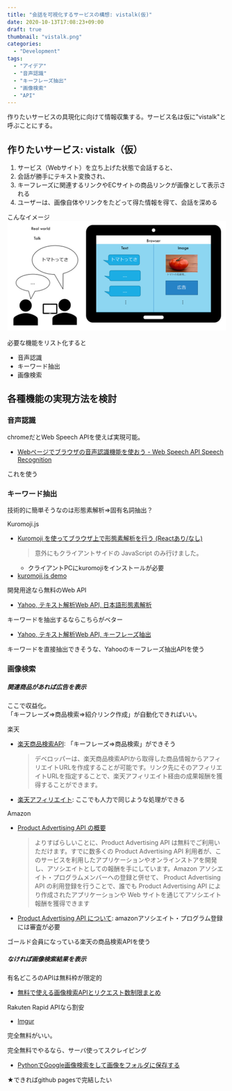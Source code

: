 ```yaml
---
title: "会話を可視化するサービスの構想: vistalk(仮)"
date: 2020-10-13T17:08:23+09:00
draft: true
thumbnail: "vistalk.png"
categories:
  - "Development"
tags:
  - "アイデア"
  - "音声認識"
  - "キーフレーズ抽出"
  - "画像検索"
  - "API"
---
```

作りたいサービスの具現化に向けて情報収集する。サービス名は仮に"vistalk"と呼ぶことにする。

<!--more-->

## 作りたいサービス: vistalk（仮）

1. サービス（Webサイト）を立ち上げた状態で会話すると、
1. 会話が勝手にテキスト変換され、
1. キーフレーズに関連するリンクやECサイトの商品リンクが画像として表示される
1. ユーザーは、画像自体やリンクをたどって得た情報を得て、会話を深める

こんなイメージ
![](../../vistalk.png)

必要な機能をリスト化すると
- 音声認識
- キーワード抽出
- 画像検索

## 各種機能の実現方法を検討

### 音声認識

chromeだとWeb Speech APIを使えば実現可能。  
- [Webページでブラウザの音声認識機能を使おう - Web Speech API Speech Recognition](https://qiita.com/hmmrjn/items/4b77a86030ed0071f548)

これを使う

### キーワード抽出

技術的に簡単そうなのは形態素解析⇒固有名詞抽出？

Kuromoji.js
- [Kuromoji を使ってブラウザ上で形態素解析を行う (Reactあり/なし)](https://qiita.com/torao@github/items/45ad9640cf94d3169cae)
    > 意外にもクライアントサイドの JavaScript のみ行けました。
    - クライアントPCにkuromojiをインストールが必要
- [kuromoji.js demo](http://takuyaa.github.io/kuromoji.js/demo/tokenize.html)

開発用途なら無料のWeb API
- [Yahoo, テキスト解析Web API, 日本語形態素解析](https://developer.yahoo.co.jp/webapi/jlp/ma/v1/parse.html)

キーワードを抽出するならこちらがベター
- [Yahoo, テキスト解析Web API, キーフレーズ抽出](https://developer.yahoo.co.jp/webapi/jlp/keyphrase/v1/extract.html)

キーワードを直接抽出できそうな、Yahooのキーフレーズ抽出APIを使う

### 画像検索

##### 関連商品があれば広告を表示

ここで収益化。  
「キーフレーズ⇒商品検索⇒紹介リンク作成」が自動化できればいい。

楽天
- [楽天商品検索API](https://webservice.rakuten.co.jp/api/ichibaitemsearch/#requestURL): 「キーフレーズ⇒商品検索」ができそう
    > デベロッパーは、楽天商品検索APIから取得した商品情報からアフィリエイトURLを作成することが可能です。リンク先にそのアフィリエイトURLを指定することで、楽天アフィリエイト経由の成果報酬を獲得することができます。 
- [楽天アフィリエイト](https://affiliate.rakuten.co.jp/campaign/2020/rankup_g/?scid=af_g_202005): ここでも人力で同じような処理ができる

Amazon
- [Product Advertising API の概要](https://images-na.ssl-images-amazon.com/images/G/09/associates/paapi/dg/index.html)
    > よりすばらしいことに、Product Advertising API は無料でご利用いただけます。すでに数多くの Product Advertising API 利用者が、このサービスを利用したアプリケーションやオンラインストアを開発し、アソシエイトとしての報酬を手にしています。Amazon アソシエイト・プログラムメンバーへの登録と併せて、 Product Advertising API の利用登録を行うことで、誰でも Product Advertising API により作成されたアプリケーションや Web サイトを通じてアソシエイト報酬を獲得できます
- [Product Advertising API について](https://affiliate.amazon.co.jp/help/node/topic/GMEDADBTCJ9KD8DQ): amazonアソシエイト・プログラム登録には審査が必要

ゴールド会員になっている楽天の商品検索APIを使う

##### なければ画像検索結果を表示

有名どころのAPIは無料枠が限定的
- [無料で使える画像検索APIとリクエスト数制限まとめ](https://qiita.com/daisy1754/items/92943169cb3438b1879e)

Rakuten Rapid APIなら割安
- [Imgur](https://api.rakuten.net/imgur/api/imgur-9/pricing)

完全無料がいい。

完全無料でやるなら、サーバ使ってスクレイピング  
- [PythonでGoogle画像検索をして画像をフォルダに保存する](https://qiita.com/Yuki-Takatsu/items/3f30727d5b21a83ea4ed)

★できればgithub pagesで完結したい


